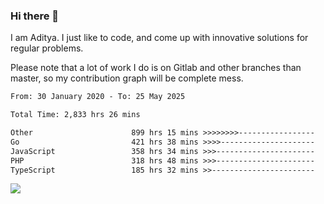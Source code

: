 ### Hi there 👋

I am Aditya. I just like to code, and come up with innovative solutions for regular problems.

Please note that a lot of work I do is on Gitlab and other branches than master, so my contribution graph will be complete mess.

<!--START_SECTION:waka-->

```txt
From: 30 January 2020 - To: 25 May 2025

Total Time: 2,833 hrs 26 mins

Other                      899 hrs 15 mins >>>>>>>>-----------------   31.74 %
Go                         421 hrs 38 mins >>>>---------------------   14.88 %
JavaScript                 358 hrs 34 mins >>>----------------------   12.66 %
PHP                        318 hrs 48 mins >>>----------------------   11.25 %
TypeScript                 185 hrs 32 mins >>-----------------------   06.55 %
```

<!--END_SECTION:waka-->

![](https://komarev.com/ghpvc/?username=BrainBuzzer)
